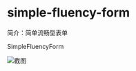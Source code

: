 # simple-fluency-form

简介：简单流畅型表单

SimpleFluencyForm

![截图](https://img.alicdn.com/tfs/TB1U7tFcDtYBeNjy1XdXXXXyVXa-2352-1002.png)
